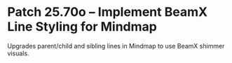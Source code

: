 # Patch 25.70o – Implement BeamX Line Styling for Mindmap

Upgrades parent/child and sibling lines in Mindmap to use BeamX shimmer visuals.
